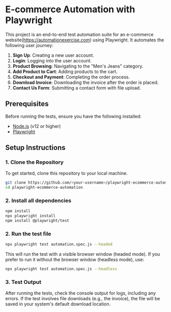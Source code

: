 # E-commerce Automation with Playwright

This project is an end-to-end test automation suite for an e-commerce website(https://automationexercise.com) using Playwright. It automates the following user journey:

1. **Sign Up**: Creating a new user account.
2. **Login**: Logging into the user account.
3. **Product Browsing**: Navigating to the "Men's Jeans" category.
4. **Add Product to Cart**: Adding products to the cart.
5. **Checkout and Payment**: Completing the order process.
6. **Download Invoice**: Downloading the invoice after the order is placed.
7. **Contact Us Form**: Submitting a contact form with file upload.

## Prerequisites

Before running the tests, ensure you have the following installed:

- [Node.js](https://nodejs.org/en/download/) (v12 or higher)
- [Playwright](https://playwright.dev/docs/intro)

## Setup Instructions

### 1. Clone the Repository

To get started, clone this repository to your local machine.

```bash
git clone https://github.com/<your-username>/playwright-ecommerce-automation.git
cd playwright-ecommerce-automation
```
### 2. Install all dependencies
```bash
npm install
npx playwright install
npm install @playwright/test
```
### 2. Run the test file

```bash
npx playwright test automation.spec.js --headed
```
This will run the test with a visible browser window (headed mode). If you prefer to run it without the browser window (headless mode), use:

```bash
npx playwright test automation.spec.js --headless
```
### 3. Test Output

After running the tests, check the console output for logs, including any errors. If the test involves file downloads (e.g., the invoice), the file will be saved in your system's default download location.




